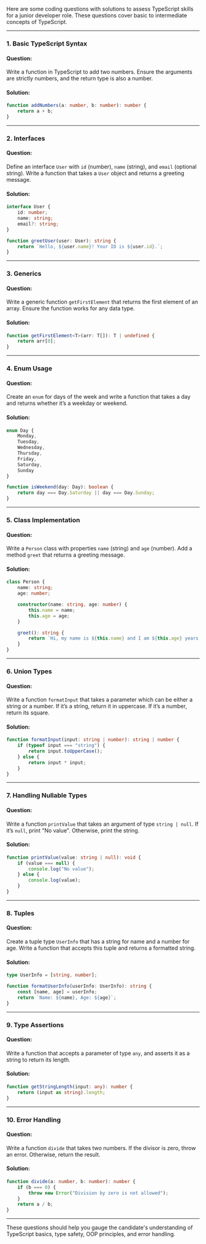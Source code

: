 Here are some coding questions with solutions to assess TypeScript skills for a junior developer role. These questions cover basic to intermediate concepts of TypeScript.

---

### **1. Basic TypeScript Syntax**

#### **Question:**
Write a function in TypeScript to add two numbers. Ensure the arguments are strictly numbers, and the return type is also a number.

#### **Solution:**
```typescript
function addNumbers(a: number, b: number): number {
    return a + b;
}
```

---

### **2. Interfaces**

#### **Question:**
Define an interface `User` with `id` (number), `name` (string), and `email` (optional string). Write a function that takes a `User` object and returns a greeting message.

#### **Solution:**
```typescript
interface User {
    id: number;
    name: string;
    email?: string;
}

function greetUser(user: User): string {
    return `Hello, ${user.name}! Your ID is ${user.id}.`;
}
```

---

### **3. Generics**

#### **Question:**
Write a generic function `getFirstElement` that returns the first element of an array. Ensure the function works for any data type.

#### **Solution:**
```typescript
function getFirstElement<T>(arr: T[]): T | undefined {
    return arr[0];
}
```

---

### **4. Enum Usage**

#### **Question:**
Create an `enum` for days of the week and write a function that takes a day and returns whether it’s a weekday or weekend.

#### **Solution:**
```typescript
enum Day {
    Monday,
    Tuesday,
    Wednesday,
    Thursday,
    Friday,
    Saturday,
    Sunday
}

function isWeekend(day: Day): boolean {
    return day === Day.Saturday || day === Day.Sunday;
}
```

---

### **5. Class Implementation**

#### **Question:**
Write a `Person` class with properties `name` (string) and `age` (number). Add a method `greet` that returns a greeting message.

#### **Solution:**
```typescript
class Person {
    name: string;
    age: number;

    constructor(name: string, age: number) {
        this.name = name;
        this.age = age;
    }

    greet(): string {
        return `Hi, my name is ${this.name} and I am ${this.age} years old.`;
    }
}
```

---

### **6. Union Types**

#### **Question:**
Write a function `formatInput` that takes a parameter which can be either a string or a number. If it’s a string, return it in uppercase. If it’s a number, return its square.

#### **Solution:**
```typescript
function formatInput(input: string | number): string | number {
    if (typeof input === "string") {
        return input.toUpperCase();
    } else {
        return input * input;
    }
}
```

---

### **7. Handling Nullable Types**

#### **Question:**
Write a function `printValue` that takes an argument of type `string | null`. If it’s `null`, print "No value". Otherwise, print the string.

#### **Solution:**
```typescript
function printValue(value: string | null): void {
    if (value === null) {
        console.log("No value");
    } else {
        console.log(value);
    }
}
```

---

### **8. Tuples**

#### **Question:**
Create a tuple type `UserInfo` that has a string for name and a number for age. Write a function that accepts this tuple and returns a formatted string.

#### **Solution:**
```typescript
type UserInfo = [string, number];

function formatUserInfo(userInfo: UserInfo): string {
    const [name, age] = userInfo;
    return `Name: ${name}, Age: ${age}`;
}
```

---

### **9. Type Assertions**

#### **Question:**
Write a function that accepts a parameter of type `any`, and asserts it as a string to return its length.

#### **Solution:**
```typescript
function getStringLength(input: any): number {
    return (input as string).length;
}
```

---

### **10. Error Handling**

#### **Question:**
Write a function `divide` that takes two numbers. If the divisor is zero, throw an error. Otherwise, return the result.

#### **Solution:**
```typescript
function divide(a: number, b: number): number {
    if (b === 0) {
        throw new Error("Division by zero is not allowed");
    }
    return a / b;
}
```

---

These questions should help you gauge the candidate's understanding of TypeScript basics, type safety, OOP principles, and error handling.